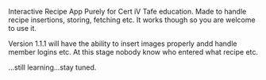 Interactive Recipe App 
Purely for Cert iV Tafe education.
Made to handle recipe insertions, storing, fetching etc.
It works though so you are welcome to use it.

Version 1.1.1 will have the ability to insert images properly andd handle member logins etc. 
At this stage nobody know who entered what recipe etc.

...still learning...stay tuned.
